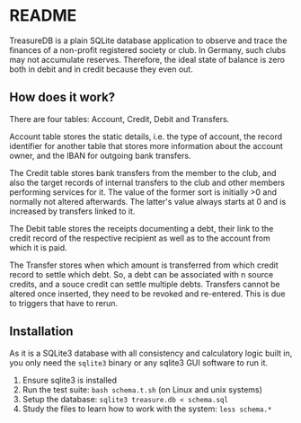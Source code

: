 README
======

TreasureDB is a plain SQLite database application to observe and trace the finances of a
non-profit registered society or club. In Germany, such clubs may not accumulate reserves.
Therefore, the ideal state of balance is zero both in debit and in credit because they even
out.

How does it work?
-----------------

There are four tables: Account, Credit, Debit and Transfers.

Account table stores the static details, i.e. the type of account, the record identifier for
another table that stores more information about the account owner, and the IBAN for outgoing
bank transfers.

The Credit table stores bank transfers from the member to the club, and also the target
records of internal transfers to the club and other members performing services for it.
The value of the former sort is initially >0 and normally not altered afterwards. The latter's
value always starts at 0 and is increased by transfers linked to it.

The Debit table stores the receipts documenting a debt, their link to the credit record of the
respective recipient as well as to the account from which it is paid.

The Transfer stores when which amount is transferred from which credit record to settle which debt.
So, a debt can be associated with n source credits, and a souce credit can settle multiple debts.
Transfers cannot be altered once inserted, they need to be revoked and re-entered. This is due to
triggers that have to rerun.


Installation
------------

As it is a SQLite3 database with all consistency and calculatory logic built in, you only
need the `sqlite3` binary or any sqlite3 GUI software to run it.

1. Ensure sqlite3 is installed
1. Run the test suite: `bash schema.t.sh` (on Linux and unix systems)
1. Setup the database: `sqlite3 treasure.db < schema.sql`
1. Study the files to learn how to work with the system: `less schema.*`


